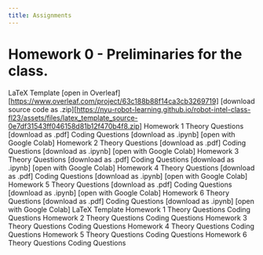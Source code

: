 ```yaml
---
title: Assignments
---
```


# Homework 0 - Preliminaries for the class.

LaTeX Template
[open in Overleaf][https://www.overleaf.com/project/63c188b88f14ca3cb3269719]
[download source code as .zip][https://nyu-robot-learning.github.io/robot-intel-class-fl23/assets/files/latex_template_source-0e7df31543ff046158d81b12f470b4f8.zip]
Homework 1
Theory Questions
[download as .pdf]
Coding Questions
[download as .ipynb]
[open with Google Colab]
Homework 2
Theory Questions
[download as .pdf]
Coding Questions
[download as .ipynb]
[open with Google Colab]
Homework 3
Theory Questions
[download as .pdf]
Coding Questions
[download as .ipynb]
[open with Google Colab]
Homework 4
Theory Questions
[download as .pdf]
Coding Questions
[download as .ipynb]
[open with Google Colab]
Homework 5
Theory Questions
[download as .pdf]
Coding Questions
[download as .ipynb]
[open with Google Colab]
Homework 6
Theory Questions
[download as .pdf]
Coding Questions
[download as .ipynb]
[open with Google Colab]
LaTeX Template
Homework 1
Theory Questions
Coding Questions
Homework 2
Theory Questions
Coding Questions
Homework 3
Theory Questions
Coding Questions
Homework 4
Theory Questions
Coding Questions
Homework 5
Theory Questions
Coding Questions
Homework 6
Theory Questions
Coding Questions